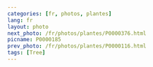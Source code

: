 ```yaml
---
categories: [fr, photos, plantes]
lang: fr
layout: photo
next_photo: /fr/photos/plantes/P0000376.html
picname: P0000185
prev_photo: /fr/photos/plantes/P0000116.html
tags: [Tree]
---
```


